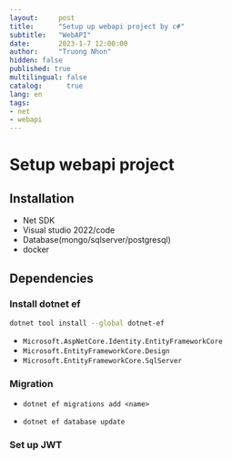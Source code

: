 ```yaml
---
layout:     post
title:      "Setup up webapi project by c#"
subtitle:   "WebAPI"
date:       2023-1-7 12:00:00
author:     "Truong Nhon"
hidden: false
published: true
multilingual: false
catalog:      true
lang: en
tags:
- net
- webapi
---
```




# Setup webapi project 

## Installation

- Net SDK
- Visual studio 2022/code
- Database(mongo/sqlserver/postgresql)
- docker

## Dependencies

### Install dotnet ef

```bash
dotnet tool install --global dotnet-ef
```

- `Microsoft.AspNetCore.Identity.EntityFrameworkCore`
- `Microsoft.EntityFrameworkCore.Design`
- `Microsoft.EntityFrameworkCore.SqlServer`

### Migration

- `dotnet ef migrations add <name>`

- `dotnet ef database update`

### Set up JWT